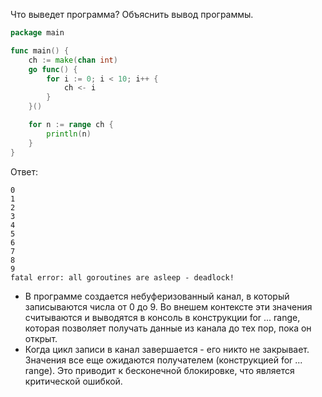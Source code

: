 Что выведет программа? Объяснить вывод программы.

```go
package main

func main() {
	ch := make(chan int)
	go func() {
		for i := 0; i < 10; i++ {
			ch <- i
		}
	}()

	for n := range ch {
		println(n)
	}
}
```

Ответ:
```
0
1
2
3
4
5
6
7
8
9
fatal error: all goroutines are asleep - deadlock!

```

- В программе создается небуферизованный канал, в который записываются числа от 0 до 9. Во внешем контексте эти значения считываются и выводятся в консоль в конструкции for ... range, которая позволяет получать данные из канала до тех пор, пока он открыт.
- Когда цикл записи в канал завершается - его никто не закрывает. Значения все еще ожидаются получателем (конструкцией for ... range). Это приводит к бесконечной блокировке, что является критической ошибкой.